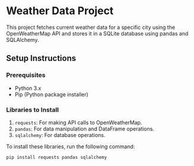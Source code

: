 # Weather Data Project

This project fetches current weather data for a specific city using the OpenWeatherMap API and stores it in a SQLite database using pandas and SQLAlchemy.

## Setup Instructions

### Prerequisites

- Python 3.x
- Pip (Python package installer)

### Libraries to Install

1. `requests`: For making API calls to OpenWeatherMap.
2. `pandas`: For data manipulation and DataFrame operations.
3. `sqlalchemy`: For database operations.

To install these libraries, run the following command:

```bash
pip install requests pandas sqlalchemy
